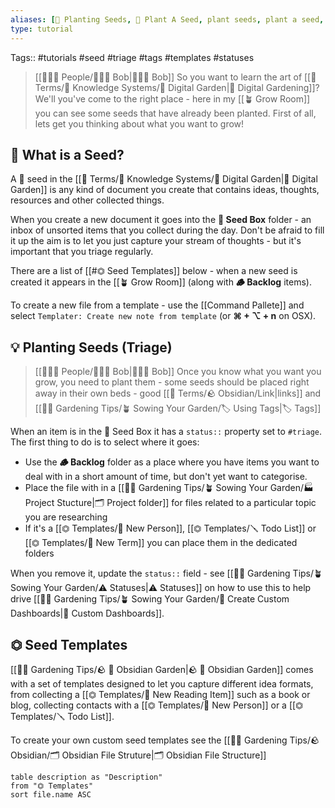 ```yaml
---
aliases: [🌱 Planting Seeds, 🌱 Plant A Seed, plant seeds, plant a seed, seeds, seed]
type: tutorial
---
```

Tags:: #tutorials #seed #triage #tags #templates #statuses

>[[👨‍👧‍👦 People/👨🏻‍🌾 Bob|👨🏻‍🌾 Bob]]
>So you want to learn the art of [[📇 Terms/🧠 Knowledge Systems/🌳 Digital Garden|🌳 Digital Gardening]]? We'll you've come to the right place - here in my [[🪴 Grow Room]] you can see some seeds that have already been planted.
>First of all, lets get you thinking about what you want to grow!

## 🌱 What is a Seed?

A 🌱 seed in the [[📇 Terms/🧠 Knowledge Systems/🌳 Digital Garden|🌳 Digital Garden]] is any kind of document you create that contains ideas, thoughts, resources and other collected things.

When you create a new document it goes into the **🌱 Seed Box** folder - an inbox of unsorted items that you collect during the day. Don't be afraid to fill it up the aim is to let you just capture your stream of thoughts - but it's important that you triage regularly.

There are a list of [[#⏣ Seed Templates]] below - when a new seed is created it appears in the [[🪴 Grow Room]] (along with **🪵 Backlog** items).

To create a new file from a template - use the [[Command Pallete]] and select `Templater: Create new note from template` (or **⌘ + ⌥ + n** on OSX).

## 💡 Planting Seeds (Triage)

>[[👨‍👧‍👦 People/👨🏻‍🌾 Bob|👨🏻‍🌾 Bob]]
>Once you know what you want you grow, you need to plant them - some seeds should be placed right away in their own beds - good [[📇 Terms/🪨 Obsidian/Link|links]] and [[👩‍🌾 Gardening Tips/🪴 Sowing Your Garden/🏷 Using Tags|🏷 Tags]]

When an item is in the 🌱 Seed Box it has a `status::` property set to `#triage`.  The first thing to do is to select where it goes:

- Use the **🪵 Backlog** folder as a place where you have items you want to deal with in a short amount of time, but don't yet want to categorise.
- Place the file with in a [[👩‍🌾 Gardening Tips/🪴 Sowing Your Garden/🏭  Project Stucture|🗂 Project folder]] for files related to a particular topic you are researching
- If it's a [[⏣ Templates/👤 New Person]], [[⏣ Templates/🪛 Todo List]] or [[⏣ Templates/🔖 New Term]] you can place them in the dedicated folders

When you remove it, update the `status::` field - see [[👩‍🌾 Gardening Tips/🪴 Sowing Your Garden/⚠️ Statuses|⚠️ Statuses]] on how to use this to help drive [[👩‍🌾 Gardening Tips/🪴 Sowing Your Garden/🎯  Create Custom Dashboards|🎯 Custom Dashboards]].

## ⏣ Seed Templates

[[👩‍🌾 Gardening Tips/🪨  🌳  Obsidian Garden|🪨  🌳 Obsidian Garden]] comes with a set of templates designed to let you capture different idea formats, from collecting a [[⏣ Templates/📙 New Reading Item]] such as a book or blog, collecting contacts with a [[⏣ Templates/👤 New Person]] or a [[⏣ Templates/🪛 Todo List]].

To create your own custom seed templates see the [[👩‍🌾 Gardening Tips/🪨 Obsidian/🗂 Obsidian File Struture|🗂 Obsidian File Structure]]

```dataview
table description as "Description"
from "⏣ Templates"
sort file.name ASC
```
